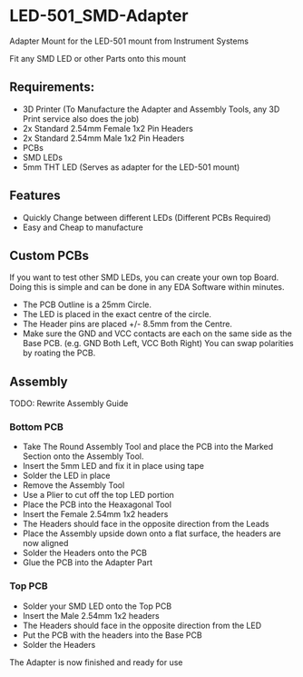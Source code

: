 # LED-501_SMD-Adapter
Adapter Mount for the LED-501 mount from Instrument Systems  

Fit any SMD LED or other Parts onto this mount

## Requirements:
- 3D Printer (To Manufacture the Adapter and Assembly Tools, any 3D Print service also does the job)
- 2x Standard 2.54mm Female 1x2 Pin Headers 
- 2x Standard 2.54mm Male 1x2 Pin Headers
- PCBs
- SMD LEDs
- 5mm THT LED (Serves as adapter for the LED-501 mount)

## Features
- Quickly Change between different LEDs (Different PCBs Required)
- Easy and Cheap to manufacture


## Custom PCBs
If you want to test other SMD LEDs, you can create your own top Board.
Doing this is simple and can be done in any EDA Software within minutes.

- The PCB Outline is a 25mm Circle.
- The LED is placed in the exact centre of the circle.
- The Header pins are placed +/- 8.5mm from the Centre.
- Make sure the GND and VCC contacts are each on the same side as the Base PCB. (e.g. GND Both Left, VCC Both Right) You can swap polarities by roating the PCB.


## Assembly

TODO: Rewrite Assembly Guide

### Bottom PCB

- Take The Round Assembly Tool and place the PCB into the Marked Section onto the Assembly Tool.
- Insert the 5mm LED and fix it in place using tape
- Solder the LED in place
- Remove the Assembly Tool
- Use a Plier to cut off the top LED portion   
- Place the PCB into the Heaxagonal Tool
- Insert the Female 2.54mm 1x2 headers
- The Headers should face in the opposite direction from the Leads
- Place the Assembly upside down onto a flat surface, the headers are now aligned
- Solder the Headers onto the PCB   
- Glue the PCB into the Adapter Part   

### Top PCB

- Solder your SMD LED onto the Top PCB
- Insert the Male 2.54mm 1x2 headers
- The Headers should face in the opposite direction from the LED
- Put the PCB with the headers into the Base PCB
- Solder the Headers

The Adapter is now finished and ready for use
